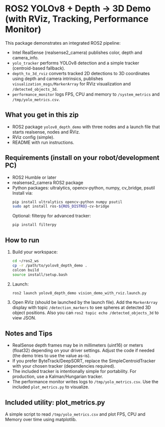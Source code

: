# ROS2 YOLOv8 + Depth -> 3D Demo (with RViz, Tracking, Performance Monitor)

This package demonstrates an integrated ROS2 pipeline:
- Intel RealSense (realsense2_camera) publishes color, depth and camera_info.
- `yolo_tracker` performs YOLOv8 detection and a simple tracker (centroid-based fallback).
- `depth_to_3d_rviz` converts tracked 2D detections to 3D coordinates using depth and camera intrinsics,
  publishes `visualization_msgs/MarkerArray` for RViz visualization and `/detected_objects_3d`.
- `performance_monitor` logs FPS, CPU and memory to `/system_metrics` and `/tmp/yolo_metrics.csv`.

## What you get in this zip
- ROS2 package `yolov8_depth_demo` with three nodes and a launch file that starts realsense, nodes and RViz.
- RViz config (simple).
- README with run instructions.

## Requirements (install on your robot/development PC)
- ROS2 Humble or later
- realsense2_camera ROS2 package
- Python packages: ultralytics, opencv-python, numpy, cv_bridge, psutil
  Install via:
  ```bash
  pip install ultralytics opencv-python numpy psutil
  sudo apt install ros-${ROS_DISTRO}-cv-bridge
  ```
  Optional: filterpy for advanced tracker:
  ```bash
  pip install filterpy
  ```

## How to run
1. Build your workspace:
   ```bash
   cd ~/ros2_ws
   cp -r /path/to/yolov8_depth_demo .
   colcon build
   source install/setup.bash
   ```
2. Launch:
   ```bash
   ros2 launch yolov8_depth_demo vision_demo_with_rviz.launch.py
   ```
3. Open RViz (should be launched by the launch file). Add the `MarkerArray` display with topic `/detection_markers`
   to see spheres at detected 3D object positions. Also you can `ros2 topic echo /detected_objects_3d` to view JSON.

## Notes and Tips
- RealSense depth frames may be in millimeters (uint16) or meters (float32) depending on your driver settings.
  Adjust the code if needed (the demo tries to use the value as-is).
- If you prefer ByteTrack/DeepSORT, replace the SimpleCentroidTracker with your chosen tracker (dependencies required).
- The included tracker is intentionally simple for portability. For production, use a Kalman/Hungarian tracker.
- The performance monitor writes logs to `/tmp/yolo_metrics.csv`. Use the included `plot_metrics.py` to visualize.

## Included utility: plot_metrics.py
A simple script to read `/tmp/yolo_metrics.csv` and plot FPS, CPU and Memory over time using matplotlib.
